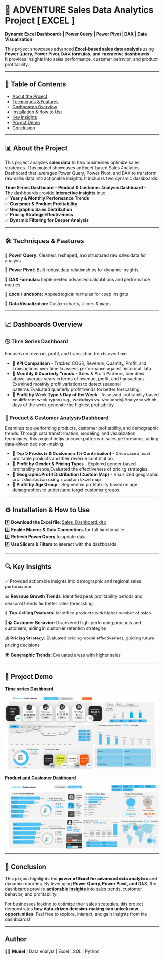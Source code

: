 
# 🚀  ADVENTURE Sales Data Analytics Project [ EXCEL ] 
**Dynamic Excel Dashboards | Power Query | Power Pivot | DAX | Data Visualization**  

This project showcases advanced **Excel-based sales data analysis** using **Power Query, Power Pivot, DAX formulas, and interactive dashboards**.  
It provides insights into sales performance, customer behavior, and product profitability.  

---

## 📌 Table of Contents  
- [About the Project](#-About-the-Project)  
- [Techniques & Features](#-techniques--features)  
- [Dashboards Overview](#-dashboards-overview)  
- [Installation & How to Use](#-installation--how-to-use)  
- [Key Insights](#-key-insights)  
- [Project Demo](#-project-demo)
- [Conclusion](#-conclusion) 

---

## 📊 About the Project  
This project analyzes **sales data** to help businesses optimize sales strategies. This project showcases an Excel-based Sales Analytics Dashboard that leverages Power Query, Power Pivot, and DAX to transform raw sales data into actionable insights. It includes two dynamic dashboards:

**Time Series Dashboard** –
**Product & Customer Analysis Dashboard** –  
The dashboards provide **interactive insights** into:  
✅ **Yearly & Monthly Performance Trends**  
✅ **Customer & Product Profitability**  
✅ **Geographic Sales Distribution**  
✅ **Pricing Strategy Effectiveness**  
✅ **Dynamic Filtering for Deeper Analysis**  

---

## 🛠 Techniques & Features  
🔹 **Power Query:**  Cleaned, reshaped, and structured raw sales data for analysis 

🔹 **Power Pivot:** Built robust data relationships for dynamic insights 

🔹 **DAX Formulas:** Implemented advanced calculations and performance metrics  

🔹 **Excel Functions:** Applied logical formulas for deep insights 

🔹 **Data Visualization:** Custom charts, slicers & maps  

---

## 📈 Dashboards Overview  
### 🕒 Time Series Dashboard  
 Focuses on revenue, profit, and transaction trends over time.

- 📌 **KPI Comparison** - Tracked COGS, Revenue, Quantity, Profit, and Transactions over time to assess performance against historical data.
- 📌 **Monthly & Quarterly Trends** - Sales & Profit Patterns, Identified above-average years in terms of revenue, profit, and transactions. Examined monthly profit variations to detect seasonal patterns.Evaluated quarterly profit trends for better forecasting.
- 📌 **Profit by Week Type & Day of the Week** - Assessed profitability based on different week types (e.g., weekdays vs. weekends).Analyzed which days of the week generate the highest profitability.

### 🎯 Product & Customer Analysis Dashboard  
Examines top-performing products, customer profitability, and demographic trends.
Through data transformation, modeling, and visualization techniques, this project helps uncover patterns in sales performance, aiding data-driven decision-making.
- 📌 **Top 5 Products & Customers (% Contribution)**  -  Showcased most profitable products and their revenue contribution.
- 📌 **Profit by Gender & Pricing Types**  - Explored gender-based profitability trends,Evaluated the effectiveness of pricing strategies.
- 📌 **Geographic Profit Distribution (Custom Map)**  - Visualized geographic profit distribution using a custom Excel map
- 📌 **Profit by Age Group** - Segmented profitability based on age demographics to understand target customer groups. 

---

## ⚙️ Installation & How to Use  
1️⃣ **Download the Excel file**: [Sales_Dashboard.xlsx](#)  
2️⃣ **Enable Macros & Data Connections** for full functionality  
3️⃣ **Refresh Power Query** to update data  
4️⃣ **Use Slicers & Filters** to interact with the dashboards  

---

## 🔍 Key Insights
✅ Provided actionable insights into demographic and regional sales performance

📊 **Revenue Growth Trends:** Identified peak profitability periods and seasonal trends for better sales forecasting

🎯 **Top-Selling Products:** Identified products with higher number of sales  

🧑‍�️ **Customer Behavior:** Discovered high-performing products and customers, aiding in customer retention strategies 

💰 **Pricing Strategy:** Evaluated pricing model effectiveness, guiding future pricing decisions

🌍 **Geographic Trends:** Evaluated areas with higher sales  

---

## 🎥 Project Demo  
 **[Time series Dashboard](https://1drv.ms/x/c/070242485c39531c/EUN_KCuydb1Dr4pDLKKtBAMBTfOVIeWFMsY3OKiA9BJIvQ?e=bGJYAm&nav=MTVfezk4NURFRkQ3LTE3QkEtNDgxMS1CNkNDLUZEMUU3QTA5QTdFRX0)**  
 
 ![Dashboard Screenshot ](https://github.com/muriel1010/ADVENTURE-Sales-Analysis/blob/main/salesDashboard.png)

 

 **[Product and Customer  Dashboard](https://1drv.ms/x/c/070242485c39531c/EUN_KCuydb1Dr4pDLKKtBAMBTfOVIeWFMsY3OKiA9BJIvQ?e=7FDsHb&nav=MTVfezk5RUE4RThDLTVBRjAtNDI1QS1CQjJGLTY0OUE2OEFEOUVDNn0)** 

 ![Dashboard Screenshot](https://github.com/muriel1010/ADVENTURE-Sales-Analysis/blob/main/product_customerDashboard.png)
 


---

## 🚀 Conclusion  
This project highlights the **power of Excel for advanced data analytics** and dynamic reporting. By leveraging **Power Query, Power Pivot, and DAX**, the dashboards provide **actionable insights** into sales trends, customer behavior, and profitability.  

For businesses looking to optimize their sales strategies, this project demonstrates **how data-driven decision-making can unlock new opportunities**. Feel free to explore, interact, and gain insights from the dashboards!  

---


## Author 
👩‍💻 **Muriel** | Data Analyst | Excel | SQL | Python  





